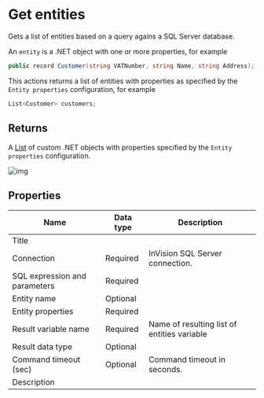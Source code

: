 # Get entities

Gets a list of entities based on a query agains a SQL Server database.

An `entity` is a .NET object with one or more properties, for example

```csharp
public record Customer(string VATNumber, string Name, string Address);
```

This actions returns a list of entities with properties as specified by the `Entity properties` configuration, for example

```csharp
List<Customer> customers;
```

## Returns

A [List](https://learn.microsoft.com/en-us/dotnet/api/system.collections.generic.list-1) of custom .NET objects with properties specified by the `Entity properties` configuration.


![img](https://profitbasedocs.blob.core.windows.net/flowimages/get-entities.png)



## Properties

| Name         | Data type       | Description                                       |
|--------------|-----------------|---------------------------------------------------|
| Title           |           |                        |
| Connection         | Required   | InVision SQL Server connection. |
| SQL expression and parameters   | Required      |  |
| Entity name | Optional  |   |
| Entity properties | Required  |   |
| Result variable name | Required  | Name of resulting list of entities variable  |
| Result data type | Optional  |   |
| Command timeout (sec) | Optional | Command timeout in seconds.|
| Description   |           |                  |
